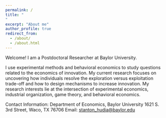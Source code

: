 ```yaml
---
permalink: /
title: "
"
excerpt: "About me"
author_profile: true
redirect_from: 
  - /about/
  - /about.html
---
```




Welcome! I am a Postdoctoral Researcher at Baylor University. 

I use experimental methods and behavioral economics to study questions related to the economics of innovation. My current research focuses on uncovering how individuals resolve the exploration versus exploitation trade-off and how to design mechanisms to increase innovation. My research interests lie at the intersection of experimental economics, industrial organization, game theory, and behavioral economics.

Contact Information:
  Department of Economics, Baylor University
  1621 S. 3rd Street, Waco, TX 76706
  Email: stanton_hudja@baylor.edu
